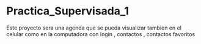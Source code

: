 # Practica_Supervisada_1
Este proyecto sera una agenda que se pueda visualizar tambien en el celular como en la computadora con login , contactos , contactos favoritos 
